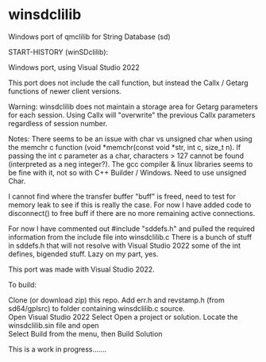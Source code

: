 # winsdclilib
 Windows port of qmclilib for String Database (sd)
  
  START-HISTORY (winSDclilib):
  
  Windows port, using Visual Studio 2022
  
  This port does not include the call function, but instead the Callx / Getarg functions of newer client versions.
  
  Warning: winsdclilib does not maintain a storage area for Getarg parameters for each session. Using Callx will "overwrite" the previous Callx
   parameters regardless of session number.
  
  Notes: There seems to be an issue with char vs unsigned char when using the memchr c function (void *memchr(const void *str, int c, size_t n).
  If passing the int c parameter as a char, characters > 127 cannot be found (interpreted as a neg integer?).
  The gcc compiler & linux libraries seems to be fine with it, not so with C++ Builder / Windows. Need to use unsigned Char.
	  
  I cannot find where the transfer buffer "buff" is freed, need to test for memory leak to see if this is really the case.
  For now I have added code to disconnect() to free buff if there are no more remaining active connections.
  
  For now I have commented out #include "sddefs.h" and pulled the required information from the include file into winsdclilib.c
  There is a bunch of stuff in sddefs.h that will not resolve with Visual Studio 2022 some of the int defines, bigended stuff. Lazy on my part, yes.
  
  This port was made with Visual Studio 2022.

  To build:  

  Clone (or download zip) this repo.
  Add err.h and revstamp.h (from sd64/gplsrc) to folder containing winsdclilib.c source.  
  Open Visual Studio 2022
  Select Open a project or solution.
  Locate the winsdclilib.sin file and open  
  Select Build from the menu, then Build Solution    
  
  This is a work in progress.......
